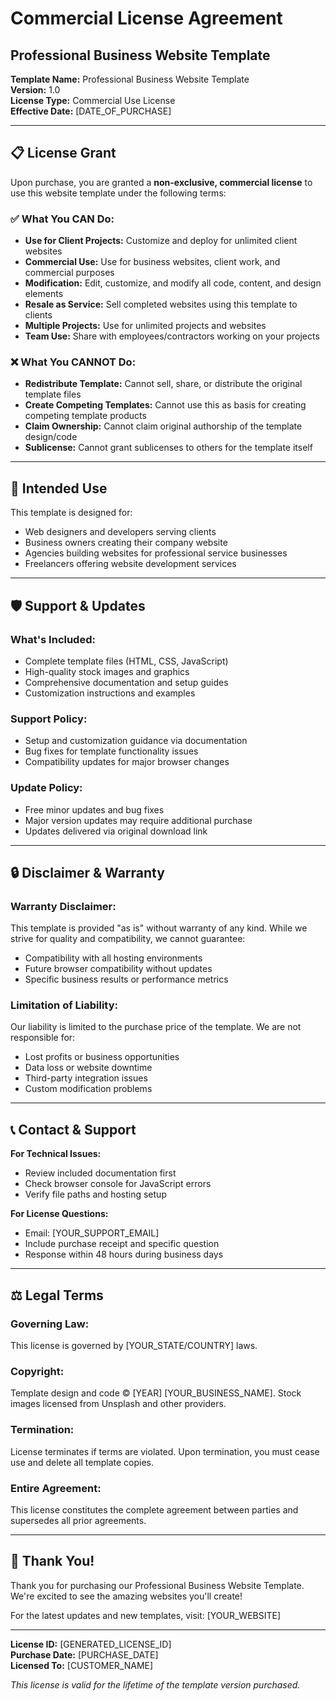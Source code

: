 # Commercial License Agreement

## Professional Business Website Template

**Template Name:** Professional Business Website Template  
**Version:** 1.0  
**License Type:** Commercial Use License  
**Effective Date:** [DATE_OF_PURCHASE]

---

## 📋 **License Grant**

Upon purchase, you are granted a **non-exclusive, commercial license** to use this website template under the following terms:

### ✅ **What You CAN Do:**

- **Use for Client Projects:** Customize and deploy for unlimited client websites
- **Commercial Use:** Use for business websites, client work, and commercial purposes
- **Modification:** Edit, customize, and modify all code, content, and design elements
- **Resale as Service:** Sell completed websites using this template to clients
- **Multiple Projects:** Use for unlimited projects and websites
- **Team Use:** Share with employees/contractors working on your projects

### ❌ **What You CANNOT Do:**

- **Redistribute Template:** Cannot sell, share, or distribute the original template files
- **Create Competing Templates:** Cannot use this as basis for creating competing template products
- **Claim Ownership:** Cannot claim original authorship of the template design/code
- **Sublicense:** Cannot grant sublicenses to others for the template itself

---

## 🎯 **Intended Use**

This template is designed for:

- Web designers and developers serving clients
- Business owners creating their company website
- Agencies building websites for professional service businesses
- Freelancers offering website development services

---

## 🛡️ **Support & Updates**

### **What's Included:**

- Complete template files (HTML, CSS, JavaScript)
- High-quality stock images and graphics
- Comprehensive documentation and setup guides
- Customization instructions and examples

### **Support Policy:**

- Setup and customization guidance via documentation
- Bug fixes for template functionality issues
- Compatibility updates for major browser changes

### **Update Policy:**

- Free minor updates and bug fixes
- Major version updates may require additional purchase
- Updates delivered via original download link

---

## 🔒 **Disclaimer & Warranty**

### **Warranty Disclaimer:**

This template is provided "as is" without warranty of any kind. While we strive for quality and compatibility, we cannot guarantee:

- Compatibility with all hosting environments
- Future browser compatibility without updates
- Specific business results or performance metrics

### **Limitation of Liability:**

Our liability is limited to the purchase price of the template. We are not responsible for:

- Lost profits or business opportunities
- Data loss or website downtime
- Third-party integration issues
- Custom modification problems

---

## 📞 **Contact & Support**

**For Technical Issues:**

- Review included documentation first
- Check browser console for JavaScript errors
- Verify file paths and hosting setup

**For License Questions:**

- Email: [YOUR_SUPPORT_EMAIL]
- Include purchase receipt and specific question
- Response within 48 hours during business days

---

## ⚖️ **Legal Terms**

### **Governing Law:**

This license is governed by [YOUR_STATE/COUNTRY] laws.

### **Copyright:**

Template design and code © [YEAR] [YOUR_BUSINESS_NAME]. Stock images licensed from Unsplash and other providers.

### **Termination:**

License terminates if terms are violated. Upon termination, you must cease use and delete all template copies.

### **Entire Agreement:**

This license constitutes the complete agreement between parties and supersedes all prior agreements.

---

## 🎉 **Thank You!**

Thank you for purchasing our Professional Business Website Template. We're excited to see the amazing websites you'll create!

For the latest updates and new templates, visit: [YOUR_WEBSITE]

---

**License ID:** [GENERATED_LICENSE_ID]  
**Purchase Date:** [PURCHASE_DATE]  
**Licensed To:** [CUSTOMER_NAME]

_This license is valid for the lifetime of the template version purchased._
